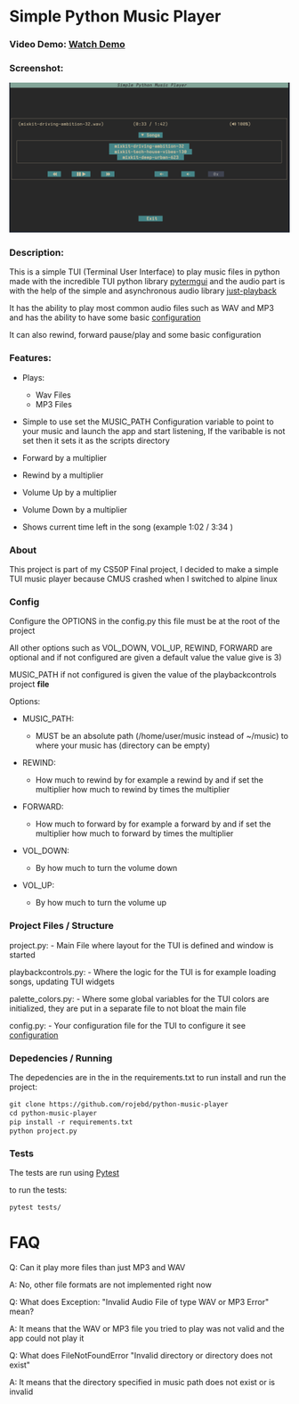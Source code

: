 # Simple Python Music Player

### Video Demo: [Watch Demo]()

### Screenshot:
![Alt text](./screenshot.png?raw=true "Screenshot of project")

### Description:
This is a simple TUI (Terminal User Interface) to play music files in python
made with the incredible TUI python library [pytermgui](https://github.com/bczsalba/pytermgui) and the audio
part is with the help of the simple and asynchronous audio library [just-playback](https://github.com/cheofusi/just_playback)

It has the ability to play most common audio files such as WAV and MP3
and has the ability to have some basic [configuration](#config)

It can also rewind, forward pause/play and some basic configuration

### Features:
  - Plays:
    - Wav Files
    - MP3 Files

  - Simple to use set the MUSIC_PATH Configuration variable to point to your music and 
    launch the app and start listening, If the varibable is not set then it sets it as the
    scripts directory

  - Forward by a multiplier 
  - Rewind by a multiplier
  - Volume Up by a multiplier
  - Volume Down by a multiplier
  - Shows current time left in the song (example 1:02 / 3:34 )


### About
This project is part of my CS50P Final project, I decided to make a simple TUI music
player because CMUS crashed when I switched to alpine linux


### Config

Configure the OPTIONS in the config.py this file must be at the root of the project

All other options such as VOL_DOWN, VOL_UP, REWIND, FORWARD are optional and if not configured
are given a default value the value give is 3)

MUSIC_PATH if not configured is given the value of the playbackcontrols project __file__

Options:

  - MUSIC_PATH:
    - MUST be an absolute path (/home/user/music instead of ~/music) to where your music has (directory can be empty)
    
  - REWIND:
    - How much to rewind by for example a rewind by and if set the multiplier how much to rewind by times the multiplier
  
  - FORWARD:
    - How much to forward by for example a forward by and if set the multiplier how much to forward by times the multiplier

  - VOL_DOWN:
    - By how much to turn the volume down

  - VOL_UP:
    - By how much to turn the volume up


### Project Files / Structure

  project.py:
    - Main File where layout for the TUI is defined and window is started

  playbackcontrols.py:
    - Where the logic for the TUI is for example loading songs, updating TUI widgets

  palette_colors.py:
    - Where some global variables for the TUI colors are initialized, they are put in a separate file to not bloat the main file

  config.py:
    - Your configuration file for the TUI to configure it see [configuration](#config)

### Depedencies / Running
The depedencies are in the in the requirements.txt
to run install and run the project:

  ```shell
  git clone https://github.com/rojebd/python-music-player
  cd python-music-player
  pip install -r requirements.txt
  python project.py
  ```


### Tests

The tests are run using [Pytest](https://docs.pytest.org/en/8.0.x/)

to run the tests:

  ```shell
  pytest tests/
  ```


# FAQ

Q: Can it play more files than just MP3 and WAV

A: No, other file formats are not implemented right now

Q: What does Exception: "Invalid Audio File of type WAV or MP3 Error" mean?

A: It means that the WAV or MP3 file you tried to play was not valid and the app could
   not play it

Q: What does FileNotFoundError "Invalid directory or directory does not exist"

A: It means that the directory specified in music path does not exist or is invalid
